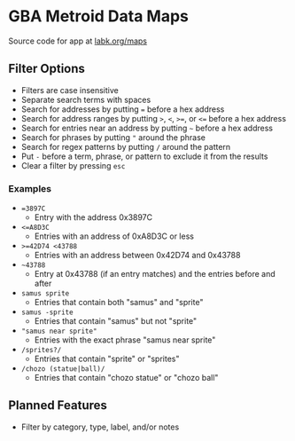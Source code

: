 # GBA Metroid Data Maps

Source code for app at [labk.org/maps](https://labk.org/maps/)

## Filter Options
- Filters are case insensitive
- Separate search terms with spaces
- Search for addresses by putting `=` before a hex address
- Search for address ranges by putting `>`, `<`, `>=`, or `<=` before a hex address
- Search for entries near an address by putting `~` before a hex address
- Search for phrases by putting `"` around the phrase
- Search for regex patterns by putting `/` around the pattern
- Put `-` before a term, phrase, or pattern to exclude it from the results
- Clear a filter by pressing `esc`

### Examples
- `=3897C`
  - Entry with the address 0x3897C
- `<=A8D3C`
  - Entries with an address of 0xA8D3C or less
- `>=42D74 <43788`
  - Entries with an address between 0x42D74 and 0x43788
- `~43788`
  - Entry at 0x43788 (if an entry matches) and the entries before and after
- `samus sprite`
  - Entries that contain both "samus" and "sprite"
- `samus -sprite`
  - Entries that contain "samus" but not "sprite"
- `"samus near sprite"`
  - Entries with the exact phrase "samus near sprite"
- `/sprites?/`
  - Entries that contain "sprite" or "sprites"
- `/chozo (statue|ball)/`
  - Entries that contain "chozo statue" or "chozo ball"

## Planned Features
- Filter by category, type, label, and/or notes
